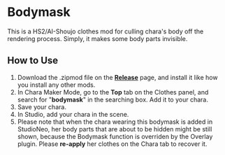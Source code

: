 # Bodymask
This is a HS2/AI-Shoujo clothes mod for culling chara's body off the rendering process. Simply, it makes some body parts invisible.

## How to Use
1. Download the .zipmod file on the **[Release](https://github.com/Blatke/Bodymask/releases)** page, and install it like how you install any other mods.
2. In Chara Maker Mode, go to the **Top** tab on the Clothes panel, and search for "**bodymask**" in the searching box. Add it to your chara.
3. Save your chara.
4. In Studio, add your chara in the scene.
5. Please note that when the chara wearing this bodymask is added in StudioNeo, her body parts that are about to be hidden might be still shown, because the Bodymask function is overriden by the Overlay plugin. Please **re-apply** her clothes on the Chara tab to recover it.
